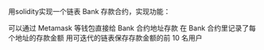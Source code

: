 用solidity实现一个链表 Bank 存款合约，实现功能：

可以通过 Metamask 等钱包直接给 Bank 合约地址存款
在 Bank 合约里记录了每个地址的存款金额
用可迭代的链表保存存款金额的前 10 名用户
